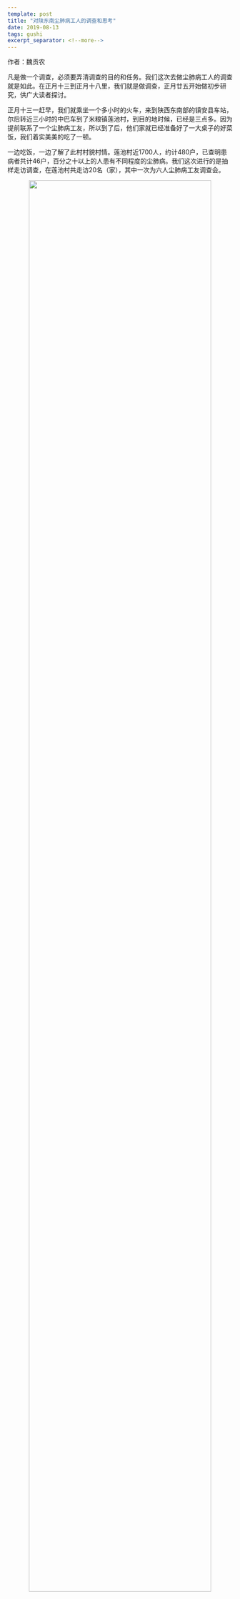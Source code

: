 ```yaml
---
template: post
title: "对陕东南尘肺病工人的调查和思考"
date: 2019-08-13
tags: gushi
excerpt_separator: <!--more-->
---
```


作者：魏贡农

凡是做一个调查，必须要弄清调查的目的和任务。我们这次去做尘肺病工人的调查就是如此。在正月十三到正月十八里，我们就是做调查，正月廿五开始做初步研究，供广大读者探讨。

正月十三一赶早，我们就乘坐一个多小时的火车，来到陕西东南部的镇安县车站，尔后转近三小时的中巴车到了米粮镇莲池村，到目的地时候，已经是三点多。因为提前联系了一个尘肺病工友，所以到了后，他们家就已经准备好了一大桌子的好菜饭，我们着实美美的吃了一顿。

一边吃饭，一边了解了此村村貌村情。莲池村近1700人，约计480户，已查明患病者共计46户，百分之十以上的人患有不同程度的尘肺病。我们这次进行的是抽样走访调查，在莲池村共走访20名（家），其中一次为六人尘肺病工友调查会。

<div style="text-align:center"><img src="/images/081301.png" width="90%"><br></div><br>

<h3>一、自然环境和农作物</h3>

此村处于镇安县和山阳县中部，向南过一镇可达湖北。自然风貌以山地地形为主，以村委会安置点为中心（村小学），两山之间约有南北二三里，东西长五六里的环抱地带，其余是山坡地，山坡较缓，坡上住有人家。该地土地最好的是，村委会南向，阴坡山下一片梯田。其余地带是坡地。

该地水源较少，主要河流冬季少见水流。山坡树木多以成片的麻栎树、橡树、板栗树为主，为村民生活燃料来源，取暖用柴火回风炉，本地未见有价值矿产。本地主要种植粮食有玉米、小麦、黄豆、高粱。其中黄豆（大豆）为经济作物，在此地产量较高。每家每户自己煮酒和制作豆腐，当地还有本地小麦手工挂面，6元一斤。房屋建造多是本地工匠，分别有砖木结构、泥木结构、钢筋水泥结构、足见本地手工业和小农经济有丰富的基础。

<div style="text-align:center"><img src="/images/081302.png" width="90%"><br></div><br>

<h3>二、尘肺病人的及基本情况</h3>

这些尘肺病人大致出生在1970年前后（5至10岁），百分之九十九是男性，出门打工时间在1982年以后（土地下户、分田单干后），当时出门打工年龄在（约13岁以上）。

他们的文化程度情况，小学文化占百分之四十左右，初中文化占百分之四十左右，高中占百分之十几，文盲占百分之一不到。当时学费为几块到十几块不等，婚丧嫁娶是必要的开支外，其余的开支几乎不计。收入不高，开支不大。第一是因为当时生产力不发达，村民基本才摆脱温饱，主要是生产粮食。第二是当时的教育和医疗还有住房等费用也没多少。

<div style="text-align:center"><img src="/images/081303.png" width="90%"><br></div><br>

<h3>三、从土地下户后，大多尘肺病工人出门务工原因</h3>

1.金钱诱惑，物质刺激。当时在本地做一天工，出一天力才挣两三块，而且还有有一个像样的手艺才能赚到。以当时的乡村教师为例，一个月才三十余元，而当时在外面务工，特别是矿山工作，每天可赚到十块以上。所以大多数人选择去矿山挖矿。

2.本村本地本家经济压力巨大。由于土地下户后，然后结婚了的人要重新立户头，就意味着重新分家，新成立的家庭分到的土地很少，基本不够吃。如一位工人说他当时夫妻二人只分到三百余斤粮食产量的土地。同时还要交公粮（美其名曰：“交够集体的，剩下都是自己的。”）

3.先出门务工人员的带动，造成攀比风。如：某工友最先出门去矿山，回到家之后，买了自行车和一台不错的收录音机。其余在家的农民见此也生发财之心。

总体来说，土地下户之后，资源稀缺不足以养活这么多人，另外一方面造成了大量的失业人员，加上物质刺激、金钱诱惑，使得这一个个青壮年劳动力不顾生死向着矿山进发。

<div style="text-align:center"><img src="/images/081304.png" width="90%"><br></div><br>

<h3>四、此地尘肺病工人的工作</h3>

这一代尘肺病工人主要从事矿山风钻爆破工作，属于地区性职业工人，而且据抽样调查了解到，本地工人基本都在河南三门峡西张村金矿干过5年以上的时间。因为都是同一个地区的，加之风钻爆破是一项技术性工作，有师傅带徒弟，与其他矿工职业相比较轻松，故此职业在本地有明显的地域特色。

<div style="text-align:center"><img src="/images/081305.png" width="90%"><br></div><br>

百分之九十九的尘肺病工人在被检查出尘肺病之前，都不知道从事这一类工作患有尘肺病的风险，同时也从未得到政府和企业预防尘肺病的宣传。尘肺病工人反映，在当时连基本的防护工具都没有。不过据工人自身生产实践，先后把毛巾打湿自己戴着，在90年左右，向矿主反映争取到“改干钻为水钻”，生产环境大为改善。而据资料显示，在中华人民共和国六十年代时候，就针对灰尘较大的工种进行过全国范围内的预防，并且对已患有尘肺病的工人进行积极治疗。

<h3>五、尘肺病工人的债务</h3>

这些尘肺病工人，大多在矿山工作长达二十年左右，尘肺病发作时间在35岁左右之后，正是人生壮年时候，用工人们的话说：“家里面的顶梁柱倒塌了！”上有老下有小，是他们整个的目前困难。由于长期从事矿山风钻技术工种，在未患病前，家庭都是小康之家，房子是新式的，有的已经装修了。

但自患病以来，一年不如一年，小康之家生活过了不到十年，检查和治疗尘肺病的开销，让有积余之家渐次变得负债累累，先是借亲戚朋友的还没有利息，最后就借银行的（农村信用社）有利息，再不够就借民间放贷（高利贷）。久而久之，家庭破败，人亡家破。

<div style="text-align:center"><img src="/images/081306.png" width="90%"><br></div><br>

在一对一调查的20户中，每户都有欠账，最少的三万，最多的二十多万。一边在开支，另一方面没有经济来源，这就是尘肺病工人目前的苦难。经济压力再其次，更甚的是精神压力，他们说：“我们现在死都不敢死，死了婆娘怎么办？娃娃怎么办？死不得死，活不得活，我们该怎么办呀！？”这是尘肺病工友的撕心裂肺的痛喊。

<div style="text-align:center"><img src="/images/081307.png" width="90%"><br></div><br>

<h3>六、在面对如此困境，我们的尘肺病工友向何求助?面临那些困境和压迫？又获得了怎样的帮助？</h3>

尘肺病主要是呼吸道和肺部疾病，严重者携带其他并发症状，有新闻工作者的描述是：他们死时都是跪着的。

第一，医疗报销。尘肺病作为一种疾病，在合作医疗上面享受百分之七十五的报销。明面上可以减少一大部分药物开销，如果照此比例真正报销下去，他们也不会家家户户欠这么多账了。原因何在，每一次尘肺病工人报销的条件之一是要求住院，当住院达到一个月左右，又被要求出院，在此情况下享受百分之七十五以上的报销。但是住院又要人照顾需要占用家庭劳动力，一般病人不是很重就不会住院。住院一次出去报销的，还要花二千往上的费用。另外药物报销就少得可怜，因为尘肺病工人需要的某些药物，医院并不销售，要去药房买，这是不在报销之例的。能够获得慢性病报销比例的，还需要有医院或者政府方面的关系才可以获得。

<div style="text-align:center"><img src="/images/081308.png" width="90%"><br></div><br>

第二，办理残疾证件或争取贫困户或者低保户，以获得政府救济。很多尘肺病工人在身体还能劳动的情况下，都不想做尘肺病鉴定。原因是他们害怕被别人看不起，同时吃低保和当贫困户他们是最不愿意的了，这对他们来说简直是极大的侮辱，但是为着生计，他们只能千方百计的争取吃低保当贫困户。低保不是年年有，贫困户也不是年年有。在当地这些国家救济都是轮流来的。如果和基层干部关系不好，或者没有打点，那么就会以各种借口取消这样的国家救济。这些借口有：房子修的楼房，装修很不错，有另外的劳动力在外赚钱。

第三，部分尘肺病工友向政府反映情况争取以上的帮助，但是多是被轻视。后来一些公益机构（如大爱清尘，袁立，韩红）的帮助和推动，当地政府在医疗和救助方面稍向尘肺病人关注。且商洛地区疾控中心对本地尘肺病工人进行职业病鉴定工作。据了解这是除山东外第二个地区对尘肺病进行官方鉴定的，其余的地方对尘肺病仍然采取不予鉴定和承认，资料不完全统计600万的尘肺病人，还有许多不在被承认之例。

<div style="text-align:center"><img src="/images/081309.png" width="90%"><br></div><br>

第四，由于当时在矿山工作，既无劳动合同和协议，也经常换地方，所以尘肺病工人面临维权都找不到对象。很多尘肺病工人陷入绝望的原因不止于此。他们也能够明白，虽然自己经常换矿山，但是几乎都在同一地区，如这次采访的二十户，他们几乎都在三门峡西张村的金矿开发地带，他们就可以去找此地政府“讨债”，但是他们的身体太差了，稍有感冒就会得场大病，甚者丧命，同时气力和精力不支，导致无法维权。

<div style="text-align:center"><img src="/images/081310.png" width="90%"><br></div><br>

第五，医院看不起病时候，就寻找民间阆中和草药先生，或者求神拜佛。阆中好的不多，滥竽充数的不少，混同着部分宗教迷信势力进行欺骗和愚弄尘肺病工人。

第六，政府从没有表示承担责任，工人反映政府不负责和工作踢皮球。在我们调查的地方，作为关注尘肺病工人的志愿者不是党员不是当地基层干部，而是一个自身是尘肺病工人的人。当时我们的志愿者带着我们去尘肺病工友家里的时候，在路上遇到了村支书。我们几个人跟着志愿者，村支书和几个人在屋檐下嗑瓜子，村支书说：“老方，你哪去？”

志愿者老方说：“我带他们去走访下”

村支书说：“要不要给你配辆车，走着挺累的。”村支书说完，他身边的人跟着他一起笑了起来，老方也笑了，没有理他就走了。

可见一斑，但是这还算好的，据反映，某志愿者去陕西南部的安康市做尘肺病工友走访，直接被当地公安局给关了几天才放出来，到现在安康地区还没有公益机构进行帮助。

<div style="text-align:center"><img src="/images/081311.png" width="90%"><br></div><br>

<h3>七、尘肺病工人的后代教育与家庭关系</h3>

在尘肺病工人中，约百分之七十的小孩在上学，小孩教育费用的来源一部分是贷款（占百分之六十），百分之二十政府助学金，百分之二十是公益机构或个人帮助。家庭小孩子多的，十五六岁后也不读书了，也出门打工。（注：义务教育阶段的政府减免项目是全国性的，不在尘肺病工人获得帮助之例。）

约百分之二十的妻子离开丈夫和小孩，由于丈夫患病，家庭经济困难，或者妻子外出打工几年未回，已造成事实分居，家庭偶尔照顾。

约百分之十的是孩子没有结婚，而且只有一个子女的，重病患者只有躺床上等死。有个尘肺病工人已卧床七十天左右，我们去时，他孩子已经出门打工了，老婆上街去了，光景很是惨淡。

<div style="text-align:center"><img src="/images/081312.png" width="90%"><br></div><br>

<h3>八、该村分地前后经济情况的对比</h3>

大集体时候，日子在温饱线徘徊的人群多是劳动力少，但是家庭人口多，这样的家庭主要是因为家里小孩多，（如家里三个劳动力，却有四个小孩，工分少，吃饭的多）。而日子稍微富足的家庭主要是劳动力人口多（如家里五个人，都有劳动力，可以挣工分），而小孩子少。

在土地下户时，基于这样的情况，原先困难的家庭按人头分土地就分得多，而且小孩子长大了也变成了劳动力，就在五六年内变得宽裕起来。开始富足的家庭，由于土地按人口分，分的少，而且面临青壮劳动力成家分家的局面，所以土地就越分越少。但是土地下户也只是一时解决了问题，当原来的小孩子变成青壮劳动力后，分田到户的土地就无法满足这些劳动力的就业和吃饭。这时候造成大多数普遍的贫困，原来大集体过得好的和过得差的，都面临巨大的生存危机，那句话叫做“辛辛苦苦几十年，一夜回到解放前。”于此，出门打工也就势在必行了。整个村子除了有公职的少数人员没有出门打过工，其余人员都在外面打过工。

<div style="text-align:center"><img src="/images/081313.png" width="90%"><br></div><br>

<h3>九、调查会上的历史故事和社会缩影</h3>

在当时的矿山上杀人越货多是常事，在西安等车站经常被抢。每年干活赚钱是脑袋提到裤腰带上，钱拿到手后，回家的路上还要注意不被毛子（土匪）抢走了。有时候，老板还不一定能够给钱，老板一般不给工人钱时候，就叫上一帮人把工人打走，工人此时见有性命之忧，不得不走，此时工钱被老板和流氓共分。但是有的老板要是一分钱不给，万不得已的情况下，工人就采取：就进行雷管和炸药炸掉老板的矿道或房子，一走了之。

**（一）矿主的状况**

本次调研的尘肺病工人十八人都是在私人矿干活，其余两人在村集体金矿和国营矿干过。大多属私人老板也是当地农民，只是发现有矿产后，当地政府宣传号召他们去开矿，当地农民自己卖掉家当，购买开矿的工具和建造基础设施，当产量提高后进行招工，渐次变成矿老板，但是大多老板也患有尘肺病，还有者直接在冶炼金子时候中毒而死。另外，一些矿产量高的，要么被村霸或其他有势力的矿主抢夺，或者在几年之后被政府以国家名义进行剥夺。所以大多数的矿主也破败和倒了霉，也就导致了后来的尘肺病工人维权都找不到直接对象，因为他们干活的矿主跟他们一样，或者矿山已经倒闭，或被国家收购关闭。显而易见，这种圈套，就是政府的“养肥猪”。

<div style="text-align:center"><img src="/images/081314.png" width="90%"><br></div><br>

**（二）尘肺病人的维权对策和公益机构的帮助与尘肺病人自己的思考，还有我们的思考**

尘肺病人主要自发争取短期的医疗救助和家庭经济支持，少有采取集体维权的方式。

尘肺病人在公益机构的帮助下，尽量争取的是大病医疗互助和推动对尘肺病工人的福利待遇保障，比如纳入大病治疗保障中。

但是我们认为，在今天医疗市场化的情况下，同时中国经济整体下滑的情况下，把最低六百万的尘肺病工人纳入大病治疗保障中，纯粹不可能，这部分人在政府看来已经沦为负担，而不是服务的对象。所以这些推工作只能是说说而已，少数地方少数人可以得到解决，但是整体绝无可能。同时，改革开放四十三年来，这就意味着这些人或将沦为维稳对象，少数的救济，犹如抱薪救火，薪不止火不灭。

<div style="text-align:center"><img src="/images/081315.png" width="90%"><br></div><br>

**（三）尘肺病工人对现在的扶贫政策的思考和反映。**

基层农村有着大量的扶贫项目。如搬迁，修建安置房，在莲池村较安康地区此地还有些明智之举，那就是搬迁到安置点的人口并不是很多，其余的地方都是把公路修建到家门口，这样不至于使当地农民在完全失业的情况下没粮食吃，还有家门口的土地可以种粮食。

如栽种经济作物药材种植，他们普遍反映，此地只有大规模的种植，而没有销路，同时政府也不管销路，所以导致大量的劳动力和土地的折价和浪费。比如黄姜，政府大面积倡导种植，到最后全部烂在地里，无人收购。这种政府的无计划不负责任的表现，在尘肺病工人得尘肺病中是一样的道理。政府不宣传不做政策宣讲，只顾有好处就捞腰包，不管群众。

尘肺病人由于身体疾病已经在家长期待着，但是由于当地环境空气好，疾病不至于立马死去，一部分人还要在外面打零工赚钱养家，无疑这是巨大的悲哀。同时有百分之七十的人在家失业。这样一些尘肺病工人，他们获得了公益机构的救助和政府扶贫政策的救助，但是根本上没有解决他们的问题，他们说：“每年给我几千块钱，又有什么用呢，我们但凡能劳动就不想吃这救济款，这不是光荣的事情。”“而且，我们的劳动力还并没有完全丧失，可以当保安，看仓库，做些简单的工作，但是我们没有就业的机会，同时被企业歧视。”“给这些死钱，真的没有用。”他们愤慨的说到。

同时，当地的贫困人口大大超出了扶贫项目扶持的计划。贫困户低保都是轮流的拿，这就意味着，在整个上报贫困户人口的过程中，存在大量的瞒报和虚报情况。而且要获得这些国家救助还要与基层官员关系好，不然还没有机会。不到一两年，贫困户就会被脱贫，挂上脱贫光荣牌。但是尘肺病工人自己知道冷暖，户头上还欠着好几万的债。

<div style="text-align:center"><img src="/images/081316.png" width="90%"><br></div><br>

**（四）尘肺病工人对惩办贪官污吏的思考。**

对基层以及中国今天贪官污吏，尘肺病人有自己的思考。他们认为中国今天的这些赃官，是在于不贪就不用做官，因为做官也是一种工作，不贪那么就没有好的生活，在这人人得以求生存的年代，不贪的官也做不下去，做不长久。这是尘肺病工人的起码认识。当然也是最为直观的感性认识，虽然粗浅，但是“这么个理。”私有制社会中，本身就是一个贪污腐败必存的社会。在谈论起如何惩办贪官污吏的问题上，他们做了这样的回答。“把贪官杀两个，他们就怕了。”继而又补充道“其实光这样还不行，他们有的贪了钱，自己死了享受了，还给子女留下一大笔钱。光杀人还不行。还要让他们的亲戚朋友，连坐个车都受限制。”笔者的理解，这种说法就是类似现在的征信机制。如一人为贪官，其有关亲属必然承受政治惩罚，打上“标签”。光打上“标签”还是不够，还要建立将功赎罪的机制，通过一定的立功表现和人民的评价，把“标签”去除。这样一来，贪赃枉法就会为人人所抛弃，就不会出现曲婉婷式的“腐二代”。
     
在未来的中国，除开极少部分必须要剥夺其生存权的首恶分子，其余的人员将通过奖惩机制进行教育，科学技术可以支撑，同时人民的知识文化水平足够。
    
<h3>十、农村基层官员党员的情况</h3>

基层官员，以农村小组组长为例，都是无利不起早。所有农村情况要从他们手上过，但是他们通过送村民人情换取资源和钱财。如，到村民家吃喝，过年过节，办红白喜事，都是他们捞取钱财的好手段。因为他们是政府官僚体系最末端的毛细血管，一切都要经过他们的手。帮群众的忙，群众就欠了他们人情，借此他们就可以牟利。在这种情况下，他们采取欺骗和愚弄群众，一般时候不开会，有政策也不开会，但是要收款的时候就开会了。一尘肺病工友说：每年一两次会，而这会我们不想去，去的人也很少。

<div style="text-align:center"><img src="/images/081317.png" width="90%"><br></div><br>

基层村务体系分为三块：村委会，党委会，监委会。原先只有前两会，近几年加了监委会，看似很多村务都要进行监督和公开，但是无疑加重了群众的负担，监委会主任也有了权力。工资：村支书一个月2300块，村支书一个月2300块，监委会主任1300块。本次采访的尘肺病工人中有一人就是监委会主任，党员，为尘肺病一期，他们家开有一个商店和淘宝电商站。

尘肺病工人反映，一些村官，年年在家不出门干活，又没有太多手艺，却开上了小车修上了楼房，“自家有钱，邻居有账。”他们说：“我们一年到头出门赚钱，不如他们赚得多，这不是被他们贪污了吗？”事实是这样。一个八十岁的孤寡老人反映，他是五保户，他六十五岁把材料递上去了，由于没有文化，把印章什么的都给了某村官，但是75岁左右的时候，还是他自己去询问了好几次，这才享受到五保的补助金，但是由于找村官办事，又少不了送礼送红包，这种蒙骗群众的手段，无异于抢劫，属于“暗夺”，大部分欺负的都是当地势单力薄的穷苦群众。其余诸如，集体山林变更到村官手中享受国家土地补款，河流治理款，退耕还林款。据反映甚至教师队伍进行学费教育贪污也不胜枚举。

特别值得一提的是当时的计划生育时代，政府官员和村官尤为残霸，拉猪宰牛，无所不用其极，被采访的这位孤寡老人说：“真的是比国民党蒋介石还狠啊！我都被他们拖下床打过，我年龄那么大了！”老人一边抹眼泪一边继续说道：“现在稍微好些了，至少我们这样的人不用挨打了，也没有其他的要求，就是不挨打，能吃饱穿暖就行了。”在当地属于一恶霸者名叫：某某祥。

<div style="text-align:center"><img src="/images/081318.png" width="90%"><br></div><br>

<h3>十一、关注尘肺病工人的公益机构的组织结构和工作开展</h3>

他们采取的是北京有一总部，然后各地有工作处，如陕西工作处。然后再各地招募志愿者进行资料的填报活动，县一级的志愿者再寻找镇一级的志愿者，镇一级的志愿者在寻找村组或一地区的志愿者，借此到各个基层。

这其实是另外一套科学的组织系统，但是并不是每个地方都有基层志愿者，就算是这本身是关乎从尘肺病工人自身的事情，愿意投入的也不多，所以鲜有的志愿者就很重要。

基层志愿者有的是非尘肺病人，有的是尘肺病人。一方面肯定他们对广大尘肺病人做出的努力和贡献，没有他们社会救助和公益机构的爱心就无法发放到每个尘肺病人手中。

<div style="text-align:center"><img src="/images/081319.png" width="90%"><br></div><br>

但是，这无疑也是一种挤压和抢夺社会公权力的一种形式。一个县级大爱清尘志愿者，在当地很有威望，甚至超过了一些普通官员，或者与之并列。在整个地区情况和资料摸清楚后，还有当地的公益组织的系统建立之后，这些志愿者就是组织的一份子，如果公益组织的上层可以对志愿者进行部分补助或相当的荣誉，那么志愿者会继续干，但是如果没有，这些志愿者到时候也会选择“罢工”不干，不出意外，这些公益机构的上层会向其妥协。尘肺病工人在此地区接受两到三个公益机构的帮助，但是就志愿者而言这是一种“资源”。如尘肺病工人志愿者，他首先可获得公益机构的帮助，如小孩上学可获得学费资助，如果一些医疗设备，他们有权力进行选择发放给谁使用，这样无形的财富又到来了——人情。这是无可厚非的，因为他们志愿者也很困难，没有其他的经济来源，通过为工友服务获得经济收入，是值得赞许的。

但是这其中反映的是大问题，政府基层农村政权摇摇欲坠。同时在此情况下，农村的负担又加重了。相当于一个地方有好几种脱产的势力在对群众进行剥削和压迫。当然，钱是从社会爱心人士哪里捐赠来的。但是我们了解到，该地区该公益组织县级志愿者同时又是别的志愿团队的志愿者，而且为基督教徒。

志愿者在开展工作中遇到的问题和获得的福利与基层村官获得的福利和问题的机会是一样的。同是对资源的分配和划拨还有服务群众。如，有的群众不理解，说志愿者有工资（实际基层没有工资），捞了好处，这让志愿者很不顺心，“我们为他们办事，他们还要这样说我们。”这里涉及一个自愿和不自愿的问题，同时任何一个人去干这样的工作都需要解决他们自身的问题，但是如果没人愿意干，此地尘肺病人会更加困难。

志愿者一般比较正直，“君子爱财取之有道”是他们的格言。他们受了委屈也能够去做，为着工人服务，这是不同于村官的，由于他们处于志愿者的地位，所以在争取社会救助方面比一般群众更有优势。而村官不同于此。从他们志愿者的谈话方面来看，这样的公益机构，也避免不了贪污和腐败，有的志愿者在互相配合的工作中有了权力的争夺和势力范围的划分。原因很简单，他们大多数人本身也处于极为艰难的境地。

同时，公益机构的活动就证明了农村基层政权的崩塌和腐朽，但是群众却把这笔功劳算在了政府的头上，在我们录的视频中，他们大多表示是党的政策好，领导的关心，而我们自发送出的东西，也被当成了政府和党的关爱，但是我们进村调研的时候却是胆战心惊，生怕政府对我们进行干扰。这也好比帮助工人维权或者建立工会是一样的，是启发了工人的觉悟，还是麻痹了工人对现在社会的认识呢？

<div style="text-align:center"><img src="/images/081320.png" width="90%"><br></div><br>
